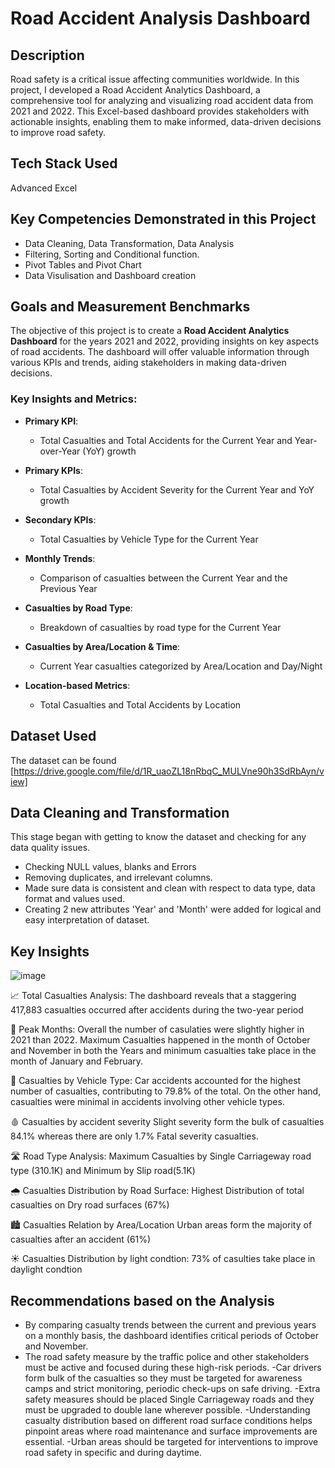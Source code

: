# Road Accident Analysis Dashboard
## Description
Road safety is a critical issue affecting communities worldwide. In this project, I developed a Road Accident Analytics Dashboard, a comprehensive tool for analyzing and visualizing road accident data from 2021 and 2022. This Excel-based dashboard provides stakeholders with actionable insights, enabling them to make informed, data-driven decisions to improve road safety.
## Tech Stack Used
Advanced Excel
## Key Competencies Demonstrated in this Project
- Data Cleaning, Data Transformation, Data Analysis
- Filtering, Sorting and Conditional function.
- Pivot Tables and Pivot Chart
- Data Visulisation and Dashboard creation
## Goals and Measurement Benchmarks
The objective of this project is to create a **Road Accident Analytics Dashboard** for the years 2021 and 2022, providing insights on key aspects of road accidents. The dashboard will offer valuable information through various KPIs and trends, aiding stakeholders in making data-driven decisions.

### Key Insights and Metrics:

- **Primary KPI**:
  - Total Casualties and Total Accidents for the Current Year and Year-over-Year (YoY) growth

- **Primary KPIs**:
  - Total Casualties by Accident Severity for the Current Year and YoY growth

- **Secondary KPIs**:
  - Total Casualties by Vehicle Type for the Current Year

- **Monthly Trends**:
  - Comparison of casualties between the Current Year and the Previous Year

- **Casualties by Road Type**:
  - Breakdown of casualties by road type for the Current Year

- **Casualties by Area/Location & Time**:
  - Current Year casualties categorized by Area/Location and Day/Night

- **Location-based Metrics**:
  - Total Casualties and Total Accidents by Location

## Dataset Used
The dataset can be found [https://drive.google.com/file/d/1R_uaoZL18nRbqC_MULVne90h3SdRbAyn/view]

## Data Cleaning and Transformation
This stage began with getting to know the dataset and checking for any data quality issues.

- Checking NULL values, blanks and Errors
- Removing duplicates, and irrelevant columns.
- Made sure data is consistent and clean with respect to data type, data format and values used.
- Creating 2 new attributes 'Year' and 'Month' were added for logical and easy interpretation of dataset.

## Key Insights
![image](https://github.com/user-attachments/assets/4cd98d96-fc8b-4a68-9569-c030e7b374fe)

📈 Total Casualties Analysis: The dashboard reveals that a staggering 417,883 casualties occurred after accidents during the two-year period

📅 Peak Months: Overall the number of casulaties were slightly higher in 2021 than 2022. Maximum Casualties happened in the month of October and November in both the Years and minimum casualties take place in the month of January and February.

🚗 Casualties by Vehicle Type: Car accidents accounted for the highest number of casualties, contributing to 79.8% of the total. On the other hand, casualties were minimal in accidents involving other vehicle types.

🩸 Casualties by accident severity Slight severity form the bulk of casualties 84.1% whereas there are only 1.7% Fatal severity casualties.

🛣️ Road Type Analysis: Maximum Casualties by Single Carriageway road type (310.1K) and Minimum by Slip road(5.1K)

🌧️ Casualties Distribution by Road Surface: Highest Distribution of total casualties on Dry road surfaces (67%)

🏙️ Casualties Relation by Area/Location Urban areas form the majority of casualties after an accident (61%)

☀️ Casualties Distribution by light condtion: 73% of casulties take place in daylight condtion

## Recommendations based on the Analysis
- By comparing casualty trends between the current and previous years on a monthly basis, the dashboard identifies critical periods of October and November.
- The road safety measure by the traffic police and other stakeholders must be active and focused during these high-risk periods.
-Car drivers form bulk of the casualties so they must be targeted for awareness camps and strict monitoring, periodic check-ups on safe driving.
-Extra safety measures should be placed Single Carriageway roads and they must be upgraded to double lane wherever possible.
-Understanding casualty distribution based on different road surface conditions helps pinpoint areas where road maintenance and surface improvements are essential.
-Urban areas should be targeted for interventions to improve road safety in specific and during daytime.

